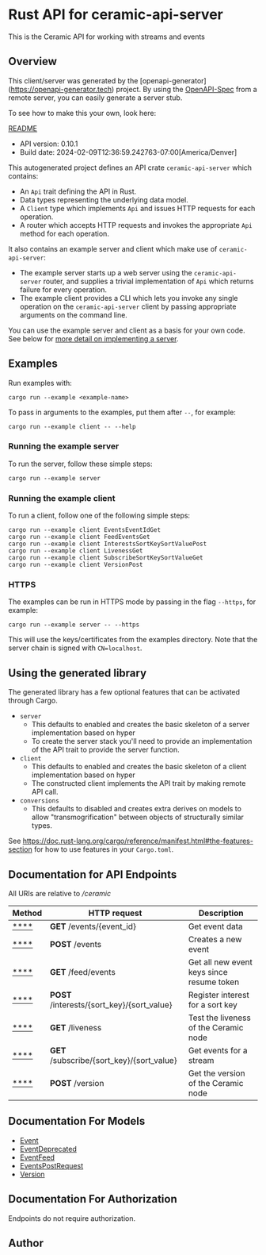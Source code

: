 # Rust API for ceramic-api-server

This is the Ceramic API for working with streams and events


## Overview

This client/server was generated by the [openapi-generator]
(https://openapi-generator.tech) project.  By using the
[OpenAPI-Spec](https://github.com/OAI/OpenAPI-Specification) from a remote
server, you can easily generate a server stub.

To see how to make this your own, look here:

[README]((https://openapi-generator.tech))

- API version: 0.10.1
- Build date: 2024-02-09T12:36:59.242763-07:00[America/Denver]



This autogenerated project defines an API crate `ceramic-api-server` which contains:
* An `Api` trait defining the API in Rust.
* Data types representing the underlying data model.
* A `Client` type which implements `Api` and issues HTTP requests for each operation.
* A router which accepts HTTP requests and invokes the appropriate `Api` method for each operation.

It also contains an example server and client which make use of `ceramic-api-server`:

* The example server starts up a web server using the `ceramic-api-server`
    router, and supplies a trivial implementation of `Api` which returns failure
    for every operation.
* The example client provides a CLI which lets you invoke
    any single operation on the `ceramic-api-server` client by passing appropriate
    arguments on the command line.

You can use the example server and client as a basis for your own code.
See below for [more detail on implementing a server](#writing-a-server).

## Examples

Run examples with:

```
cargo run --example <example-name>
```

To pass in arguments to the examples, put them after `--`, for example:

```
cargo run --example client -- --help
```

### Running the example server
To run the server, follow these simple steps:

```
cargo run --example server
```

### Running the example client
To run a client, follow one of the following simple steps:

```
cargo run --example client EventsEventIdGet
cargo run --example client FeedEventsGet
cargo run --example client InterestsSortKeySortValuePost
cargo run --example client LivenessGet
cargo run --example client SubscribeSortKeySortValueGet
cargo run --example client VersionPost
```

### HTTPS
The examples can be run in HTTPS mode by passing in the flag `--https`, for example:

```
cargo run --example server -- --https
```

This will use the keys/certificates from the examples directory. Note that the
server chain is signed with `CN=localhost`.

## Using the generated library

The generated library has a few optional features that can be activated through Cargo.

* `server`
    * This defaults to enabled and creates the basic skeleton of a server implementation based on hyper
    * To create the server stack you'll need to provide an implementation of the API trait to provide the server function.
* `client`
    * This defaults to enabled and creates the basic skeleton of a client implementation based on hyper
    * The constructed client implements the API trait by making remote API call.
* `conversions`
    * This defaults to disabled and creates extra derives on models to allow "transmogrification" between objects of structurally similar types.

See https://doc.rust-lang.org/cargo/reference/manifest.html#the-features-section for how to use features in your `Cargo.toml`.

## Documentation for API Endpoints

All URIs are relative to */ceramic*

Method | HTTP request | Description
------------- | ------------- | -------------
[****](docs/default_api.md#) | **GET** /events/{event_id} | Get event data
[****](docs/default_api.md#) | **POST** /events | Creates a new event
[****](docs/default_api.md#) | **GET** /feed/events | Get all new event keys since resume token
[****](docs/default_api.md#) | **POST** /interests/{sort_key}/{sort_value} | Register interest for a sort key
[****](docs/default_api.md#) | **GET** /liveness | Test the liveness of the Ceramic node
[****](docs/default_api.md#) | **GET** /subscribe/{sort_key}/{sort_value} | Get events for a stream
[****](docs/default_api.md#) | **POST** /version | Get the version of the Ceramic node


## Documentation For Models

 - [Event](docs/Event.md)
 - [EventDeprecated](docs/EventDeprecated.md)
 - [EventFeed](docs/EventFeed.md)
 - [EventsPostRequest](docs/EventsPostRequest.md)
 - [Version](docs/Version.md)


## Documentation For Authorization
Endpoints do not require authorization.


## Author



